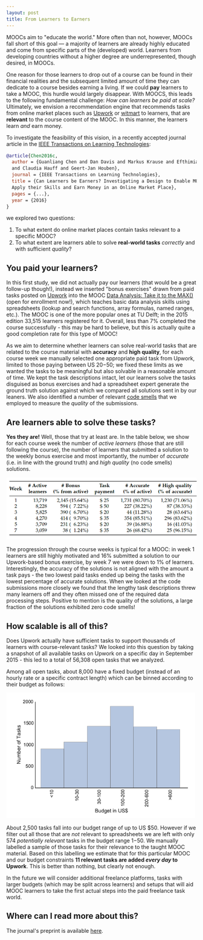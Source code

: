 ```yaml
---
layout: post
title: From Learners to Earners
---
```


MOOCs aim to "educate the world." More often than not, however, MOOCs fall short of this
goal — a majority of learners are already highly educated and come from specific parts of the (developed) world. Learners from developing countries without a higher degree are underrepresented, though desired, in MOOCs. 

One reason for those learners to drop out of a course can be found in their financial realities and the subsequent limited amount of time they can dedicate to a course besides earning a living. If we could **pay** learners to take a MOOC, this hurdle would largely disappear. With MOOCS, this leads to the following fundamental challenge: *How can learners be paid at scale?* Ultimately, we envision a recommendation engine that recommends tasks from online market places such as [Upwork](https://www.upwork.com/) or [witmart](http://www.witmart.com/) to learners, that are **relevant** to the course content of the MOOC. In this manner, the learners learn *and* earn money. 

To investigate the feasibility of this vision, in a recently accepted journal article in the [IEEE Transactions on Learning Technologies](https://www.computer.org/web/tlt):

```bibtex
@article{Chen2016c,
  author = {Guanliang Chen and Dan Davis and Markus Krause and Efthimia Aivaloglou 
  and Claudia Hauff and Geert-Jan Houben},
  journal = {IEEE Transactions on Learning Technologies},
  title = {Can Learners be Earners? Investigating a Design to Enable MOOC Learners to 
  Apply their Skills and Earn Money in an Online Market Place},
  pages = {...},
  year = {2016}
}
```
we explored two questions:

1. To what extent do online market places contain tasks relevant to a specific MOOC?
2. To what extent are learners able to solve **real-world tasks** *correctly* and with sufficient *quality*?



## You paid your learners?

In this first study, we did not actually pay our learners (that would be a great follow-up though!), instead we inserted "bonus exercises" drawn from paid tasks posted on [Upwork](https://www.upwork.com/) into the MOOC [Data Analysis: Take it to the MAX()](https://www.edx.org/course/data-analysis-take-it-max-delftx-ex101x-0) (open for enrollment now!), which teaches basic data analysis skills using spreadsheets (lookup and search functions, array formulas, named ranges, etc.). The MOOC is one of the more popular ones at TU Delft; in the 2015 edition 33,515 learners registered for it. Overall, less than 7% completed the course successfully - this may be hard to believe, but this is actually quite a good completion rate for this type of MOOC!

As we aim to determine whether learners can solve real-world tasks that are related to the course material with **accuracy** and **high quality**, for each course week we manually selected one appropriate paid task from Upwork, limited to those paying between US $20-$50; we fixed these limits as we wanted the tasks to be meaningful but also solvable in a reasonable amount of time. We kept the task descriptions intact, let our learners solve the tasks disguised as bonus exercises and had a spreadsheet expert generate the ground truth solution against which we compared all solutions sent in by our leaners. We also identified a number of relevant [code smells](https://en.wikipedia.org/wiki/Code_smell) that we employed to measure the *quality* of the submissions. 


## Are learners able to solve these tasks?

**Yes they are!** Well, those that try at least are. In the table below, we show for each course week the number of *active learners* (those that are still following the course), the number of learners that submitted a solution to the weekly bonus exercise and most importantly, the number of *accurate* (i.e. in line with the ground truth) and *high quality* (no code smells) solutions. 

<img src="../img/tlt-learner-performances.png" width="900px">

The progression through the course weeks is typical for a MOOC: in week 1 learners are still highly motivated and 16% submitted a solution to our Upwork-based bonus exercise, by week 7 we were down to 1% of learners. Interestingly, the accuracy of the solutions is not aligned with the amount a task pays - the two lowest paid tasks ended up being the tasks with the lowest percentage of accurate solutions. When we looked at the code submissions more closely we found that the lengthy task descriptions threw many learners off and they often missed one of the required data processing steps. 
Positive to mention is the quality of the solutions, a large fraction of the solutions exhibited zero code smells!

## How scalable is all of this?

Does Upwork actually have sufficient tasks to support thousands of learners with course-relevant tasks? We looked into this question by taking a snapshot of all available tasks on Upwork on a specific day in September 2015 - this led to a total of 56,308 open tasks that we analyzed. 

Among all open tasks, about 8,000 have a fixed budget (instead of an hourly rate or a specific contract length) which can be binned according to their budget as follows:

<img src="../img/tlt-budget.png" width="500px">

About 2,500 tasks fall into our budget range of up to US $50. However if we filter out all those that are *not* relevant to spreadsheets we are left with only 574 *potentially relevant* tasks in the budget range $1-$50. We manually labelled a sample of those tasks for their relevance to the taught MOOC material. Based on this labelling we estimate that for this particular MOOC and our budget constraints **11 relevant tasks are added *every day* to Upwork**. This is better than nothing, but clearly not enough. 

In the future we will consider additional freelance platforms, tasks with larger budgets (which may be split across learners) and setups that will aid MOOC learners to take the first actual steps into the paid freelance task world. 

## Where can I read more about this?

The journal's preprint is available [here](http://chauff.github.io/documents/publications/TLT2016-chen.pdf).
